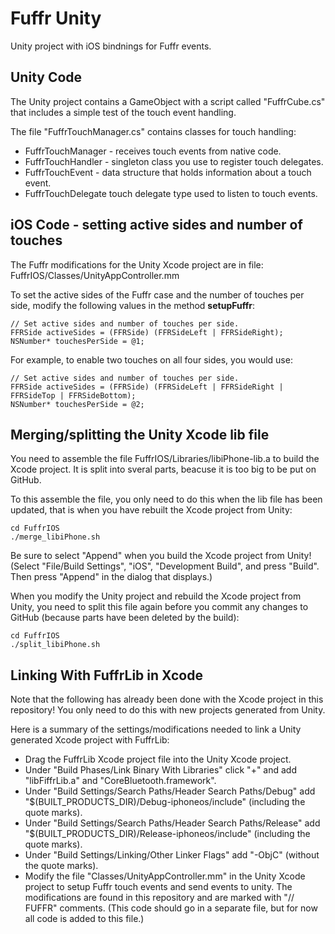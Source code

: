 # Fuffr Unity

Unity project with iOS bindnings for Fuffr events.

## Unity Code

The Unity project contains a GameObject with a script called "FuffrCube.cs" that includes a simple test of the touch event handling.

The file "FuffrTouchManager.cs" contains classes for touch handling:

* FuffrTouchManager - receives touch events from native code.
* FuffrTouchHandler - singleton class you use to register touch delegates.
* FuffrTouchEvent - data structure that holds information about a touch event.
* FuffrTouchDelegate  touch delegate type used to listen to touch events.

## iOS Code - setting active sides and number of touches

The Fuffr modifications for the Unity Xcode project are in file: FuffrIOS/Classes/UnityAppController.mm

To set the active sides of the Fuffr case and the number of touches per side, modify the following values in the method **setupFuffr**:

	// Set active sides and number of touches per side.
	FFRSide activeSides = (FFRSide) (FFRSideLeft | FFRSideRight);
	NSNumber* touchesPerSide = @1;

For example, to enable two touches on all four sides, you would use:

	// Set active sides and number of touches per side.
	FFRSide activeSides = (FFRSide) (FFRSideLeft | FFRSideRight | FFRSideTop | FFRSideBottom);
	NSNumber* touchesPerSide = @2;

## Merging/splitting the Unity Xcode lib file

You need to assemble the file FuffrIOS/Libraries/libiPhone-lib.a to build the Xcode project. It is split into sveral parts, beacuse it is too big to be put on GitHub.

To this assemble the file, you only need to do this when the lib file has been updated, that is when you have rebuilt the Xcode project from Unity:

    cd FuffrIOS
    ./merge_libiPhone.sh

Be sure to select "Append" when you build the Xcode project from Unity! (Select "File/Build Settings", "iOS", "Development Build", and press "Build". Then press "Append" in the dialog that displays.)

When you modify the Unity project and rebuild the Xcode project from Unity, you need to split this file again before you commit any changes to GitHub (because parts have been deleted by the build):

    cd FuffrIOS
    ./split_libiPhone.sh

## Linking With FuffrLib in Xcode

Note that the following has already been done with the Xcode project in this repository! You only need to do this with new projects generated from Unity.

Here is a summary of the settings/modifications needed to link a Unity generated Xcode project with FuffrLib:

* Drag the FuffrLib Xcode project file into the Unity Xcode project.
* Under "Build Phases/Link Binary With Libraries" click "+" and add "libFiffrLib.a" and "CoreBluetooth.framework".
* Under "Build Settings/Search Paths/Header Search Paths/Debug" add "$(BUILT_PRODUCTS_DIR)/Debug-iphoneos/include" (including the quote marks).
* Under "Build Settings/Search Paths/Header Search Paths/Release" add "$(BUILT_PRODUCTS_DIR)/Release-iphoneos/include" (including the quote marks).
* Under "Build Settings/Linking/Other Linker Flags" add "-ObjC" (without the quote marks).
* Modify the file "Classes/UnityAppController.mm" in the Unity Xcode project to setup Fuffr touch events and send events to unity. The modifications are found in this repository and are marked with "// FUFFR" comments. (This code should go in a separate file, but for now all code is added to this file.)


